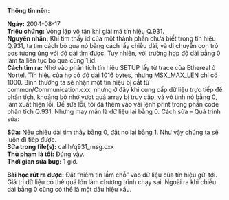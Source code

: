 ﻿**Thông tin nền:**

**Ngày:** 2004-08-17  
**Triệu chứng:** Vòng lặp vô tận khi giải mã tín hiệu Q.931.  
**Nguyên nhân:** Khi tìm thấy id của một thành phần chưa biết trong tín hiệu Q.931, ta tìm cách bỏ qua nó bằng cách lấy chiều dài, và di chuyển con trỏ pos tương ứng với độ dài tìm được. Tuy nhiên, với trường hợp độ dài bằng 0 làm ta liên tục bỏ qua cùng 1 id.  
**Cách tìm ra:** Nhờ vào phân tích tín hiệu SETUP lấy từ trace của Ethereal ở Nortel. Tín hiệu của họ có độ dài 1016 bytes, nhưng MSX_MAX_LEN chỉ có 1000. Bình thường ta sẽ nhận một tín hiệu bị cắt từ common/Communication.cxx, nhưng ở đây khi cung cấp dữ liệu trực tiếp để phân tích, khoảng bộ nhớ vượt quá array bị truy cập, và vô tình nó bằng 0, làm xuất hiện lỗi. Để sửa lỗi, tôi đã thêm vào vài lệnh print trong phần code phân tích Q.931. Nhưng may mắn là dữ liệu lại bằng 0.
Cách sửa – Quá trình sửa:

**Sửa:** Nếu chiều dài tìm thấy bằng 0, đặt nó lại bằng 1. Như vậy chúng ta sẽ luôn đi tiếp được.  
**Sửa trong file(s):** callh/q931_msg.cxx  
**Thủ phạm là tôi:** Đúng vậy.  
**Thời gian sửa bug:** 1 giờ.   

**Bài học rút ra được:** Đặt “niềm tin lầm chỗ” vào dữ liệu của tín hiệu gửi tới. Giá trị dữ liệu có thể quá lớn làm chương trình chạy sai. Ngoài ra khi chiều dài bằng 0 cũng có thể là một dấu hiệu xấu.